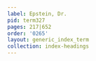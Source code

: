 ```yaml
---
label: Epstein, Dr.
pid: term327
pages: 217|652
order: '0265'
layout: generic_index_term
collection: index-headings
---
```

